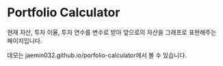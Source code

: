 # Portfolio Calculator

현재 자산, 투자 이율, 투자 연수를 변수로 받아 앞으로의 자산을 그래프로 표현해주는 페이지입니다.

데모는 jaemin032.github.io/porfolio-calculator에서 볼 수 있습니다.
